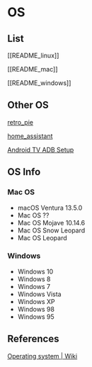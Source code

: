 # OS


## List

[[README_linux]]

[[README_mac]]

[[README_windows]]

## Other OS

[retro_pie](retro_pie.md)

[home_assistant](home_assistant.md)

[Android TV ADB Setup](ADB_devices.md)


## OS Info

### Mac OS

- macOS Ventura 13.5.0
- Mac OS ??
- Mac OS Mojave 10.14.6 
- Mac OS Snow Leopard
- Mac OS Leopard

### Windows

- Windows 10
- Windows 8
- Windows 7
- Windows Vista
- Windows XP
- Windows 98
- Windows 95



## References

[Operating system | Wiki](https://en.wikipedia.org/wiki/Operating_system) 